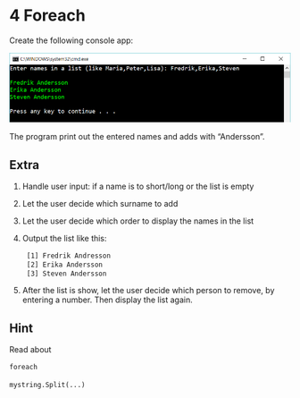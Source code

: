﻿# 4 Foreach

Create the following console app:

![7](Images/7.png)
 
The program print out the entered names and adds with “Andersson”. 

## Extra

1. Handle user input: if a name is to short/long or the list is empty

2. Let the user decide which surname to add

3. Let the user decide which order to display the names in the list

4. Output the list like this:

	    [1] Fredrik Andresson
	    [2] Erika Andersson
	    [3] Steven Andersson

5. After the list is show, let the user decide which person to remove, by entering a number. Then display the list again.

## Hint

Read about

    foreach

    mystring.Split(...)